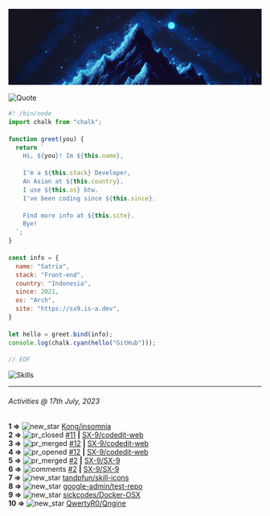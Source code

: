 ![](banner.png)


<picture>
  <source media="(prefers-color-scheme: dark)" srcset="https://readme-typing-svg.herokuapp.com?font=Fira+Code&pause=1000&color=90D1F7&repeat=false&width=435&lines=%22Programming+Is+Painful+And+Fun%22">
  <source media="(prefers-color-scheme: light)" srcset="https://readme-typing-svg.herokuapp.com?font=Fira+Code&pause=1000&color=000000&repeat=false&width=435&lines=F*ck+You+Light+Mode+User;%22Programming+Is+Painful+And+Fun%22">
  <img alt="Quote">
</picture>

```js
#! /bin/node
import chalk from "chalk";

function greet(you) {
  return `
    Hi, ${you}! Im ${this.name},

    I'm a ${this.stack} Developer,
    An Asian at ${this.country},
    I use ${this.os} btw.
    I've been coding since ${this.since}.

    Find more info at ${this.site}.
    Bye!
  `;
}

const info = {
  name: "Satria",
  stack: "Front-end",
  country: "Indonesia",
  since: 2021,
  os: "Arch",
  site: "https://sx9.is-a.dev",
}

let hello = greet.bind(info);
console.log(chalk.cyan(hello("GitHub")));

// EOF
```

![Skills](https://skillicons.dev/icons?i=md,py,raspberrypi,replit,twitter,neovim,ts,vercel,bash,html,css,js,discord,express,git,github,vite,vue,firebase,linux,nodejs,vscode&theme=light&perline=11)

---

<!--RECENT_ACTIVITY:last_update-->
###### Activities @ 17th July, 2023
<!--RECENT_ACTIVITY:last_update_end-->

<!--RECENT_ACTIVITY:start-->
**1 =>** ![new_star](https://cdn.jsdelivr.net/gh/Readme-Workflows/Readme-Icons@main/icons/octicons/StarredRepositoryYellow.svg) [Kong/insomnia](https://github.com/Kong/insomnia)<br>
**2 =>** ![pr_closed](https://cdn.jsdelivr.net/gh/Readme-Workflows/Readme-Icons@main/icons/octicons/PullRequestClosed.svg) [#11](https://github.com/SX-9/codedit-web/pull/11) **|** [SX-9/codedit-web](https://github.com/SX-9/codedit-web)<br>
**3 =>** ![pr_merged](https://cdn.jsdelivr.net/gh/Readme-Workflows/Readme-Icons@main/icons/octicons/PullRequestMerged.svg) [#12](https://github.com/SX-9/codedit-web/pull/12) **|** [SX-9/codedit-web](https://github.com/SX-9/codedit-web)<br>
**4 =>** ![pr_opened](https://cdn.jsdelivr.net/gh/Readme-Workflows/Readme-Icons@main/icons/octicons/PullRequestOpened.svg) [#12](https://github.com/SX-9/codedit-web/pull/12) **|** [SX-9/codedit-web](https://github.com/SX-9/codedit-web)<br>
**5 =>** ![pr_merged](https://cdn.jsdelivr.net/gh/Readme-Workflows/Readme-Icons@main/icons/octicons/PullRequestMerged.svg) [#2](https://github.com/SX-9/SX-9/pull/2) **|** [SX-9/SX-9](https://github.com/SX-9/SX-9)<br>
**6 =>** ![comments](https://cdn.jsdelivr.net/gh/Readme-Workflows/Readme-Icons@main/icons/octicons/Comment.svg) [#2](https://github.com/SX-9/SX-9/pull/2#issuecomment-1635836473) **|** [SX-9/SX-9](https://github.com/SX-9/SX-9)<br>
**7 =>** ![new_star](https://cdn.jsdelivr.net/gh/Readme-Workflows/Readme-Icons@main/icons/octicons/StarredRepositoryYellow.svg) [tandpfun/skill-icons](https://github.com/tandpfun/skill-icons)<br>
**8 =>** ![new_star](https://cdn.jsdelivr.net/gh/Readme-Workflows/Readme-Icons@main/icons/octicons/StarredRepositoryYellow.svg) [google-admin/test-repo](https://github.com/google-admin/test-repo)<br>
**9 =>** ![new_star](https://cdn.jsdelivr.net/gh/Readme-Workflows/Readme-Icons@main/icons/octicons/StarredRepositoryYellow.svg) [sickcodes/Docker-OSX](https://github.com/sickcodes/Docker-OSX)<br>
**10 =>** ![new_star](https://cdn.jsdelivr.net/gh/Readme-Workflows/Readme-Icons@main/icons/octicons/StarredRepositoryYellow.svg) [QwertyR0/Qngine](https://github.com/QwertyR0/Qngine)<br>
<!--RECENT_ACTIVITY:end-->
